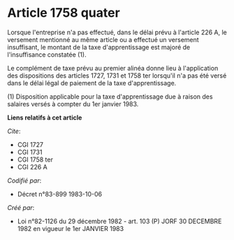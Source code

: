 # Article 1758 quater

Lorsque l'entreprise n'a pas effectué, dans le délai prévu à l'article 226 A, le versement mentionné au même article ou a
effectué un versement insuffisant, le montant de la taxe d'apprentissage est majoré de l'insuffisance constatée (1). 

Le complément de taxe prévu au premier alinéa donne lieu à l'application des dispositions des articles 1727, 1731 et 1758 ter
lorsqu'il n'a pas été versé dans le délai légal de paiement de la taxe d'apprentissage. 

(1) Disposition applicable pour la taxe d'apprentissage due à raison des salaires versés à compter du 1er janvier 1983.

**Liens relatifs à cet article**

_Cite_:

  - CGI 1727
  - CGI 1731
  - CGI 1758 ter
  - CGI 226 A

_Codifié par_:

  - Décret n°83-899 1983-10-06

_Créé par_:

  - Loi n°82-1126 du 29 décembre 1982 - art. 103 (P) JORF 30 DECEMBRE 1982 en vigueur le 1er JANVIER 1983
